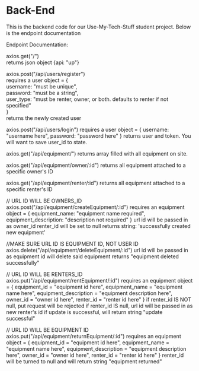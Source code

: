 # Back-End

This is the backend code for our Use-My-Tech-Stuff student project.  Below is the endpoint documentation



Endpoint Documentation:


axios.get("/") </br>
returns json object {api: "up"}</br>



axios.post("/api/users/register") </br>
requires a user object = { </br>
    username: "must be unique", </br>
    password: "must be a string", </br>
    user_type: "must be renter, owner, or both. defaults to renter if not specified" </br>
}</br>
returns the newly created user</br>



axios.post("/api/users/login")
requires a user object = {
    username: "username here",
    password: "password here"
}
returns user and token.  You will want to save user_id to state.



axios.get("/api/equipment/")
returns array filled with all equipment on site.



axios.get("/api/equipment/owner/:id")
returns all equipment attached to a specific owner's ID



axios.get("/api/equipment/renter/:id")
returns all equipment attached to a specific renter's ID



// URL ID WILL BE OWNERS_ID
axios.post("/api/equipment/createEquipment/:id")
requires an equipment object = {
    equipment_name: "equipment name required",
    equipment_description: "description not required"
}
url id will be passed in as owner_id
renter_id will be set to null
returns string: 'successfully created new equipment'



//MAKE SURE URL ID IS EQUIPMENT ID, NOT USER ID
axios.delete("/api/equipment/deleteEquipment/:id")
url id will be passed in as equipment id
will delete said equipment
returns "equipment deleted successfully"




// URL ID WILL BE RENTERS_ID
axios.put("/api/equipment/rentEquipment/:id")
    requires an equipment object = {
        equipment_id = "equipment id here",
        equipment_name = "equipment name here",
        equipment_description = "equipment description here",
        owner_id = "owner id here",
        renter_id = "renter id here"
    }
if renter_id IS NOT null, put request will be rejected
if renter_id IS null,  url id will be passed in as new renter's id
if update is successful, will return string "update successful"



// URL ID WILL BE EQUIPMENT ID
axios.put("/api/equipment/returnEquipment/:id")
    requires an equipment object = {
        equipment_id = "equipment id here",
        equipment_name = "equipment name here",
        equipment_description = "equipment description here",
        owner_id = "owner id here",
        renter_id = "renter id here"
    }
renter_id will be turned to null and will return string "equipment returned"

